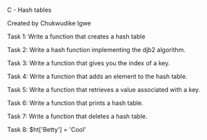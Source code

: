 C - Hash tables

Created by Chukwudike Igwe

Task 1: Write a function that creates a hash table

Task 2: Write a hash function implementing the djb2 algorithm.

Task 3: Write a function that gives you the index of a key.

Task 4: Write a function that adds an element to the hash table.

Task 5: Write a function that retrieves a value associated with a key.

Task 6: Write a function that prints a hash table.

Task 7: Write a function that deletes a hash table.

Task 8: $ht['Betty'] = 'Cool'
